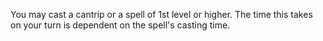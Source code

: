 You may cast a cantrip or a spell of 1st level or higher. The time this takes on your turn is dependent on the spell's casting time. 